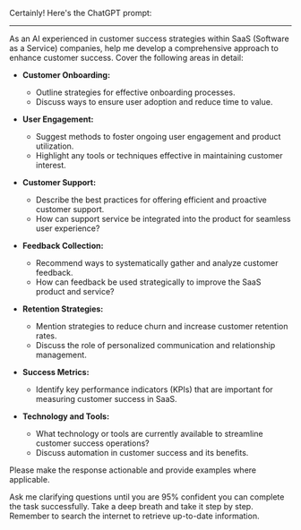 Certainly! Here's the ChatGPT prompt:

---

As an AI experienced in customer success strategies within SaaS (Software as a Service) companies, help me develop a comprehensive approach to enhance customer success. Cover the following areas in detail:

- **Customer Onboarding:**
  - Outline strategies for effective onboarding processes.
  - Discuss ways to ensure user adoption and reduce time to value.

- **User Engagement:**
  - Suggest methods to foster ongoing user engagement and product utilization.
  - Highlight any tools or techniques effective in maintaining customer interest.

- **Customer Support:**
  - Describe the best practices for offering efficient and proactive customer support.
  - How can support service be integrated into the product for seamless user experience?

- **Feedback Collection:**
  - Recommend ways to systematically gather and analyze customer feedback.
  - How can feedback be used strategically to improve the SaaS product and service?

- **Retention Strategies:**
  - Mention strategies to reduce churn and increase customer retention rates.
  - Discuss the role of personalized communication and relationship management.

- **Success Metrics:**
  - Identify key performance indicators (KPIs) that are important for measuring customer success in SaaS.

- **Technology and Tools:**
  - What technology or tools are currently available to streamline customer success operations?
  - Discuss automation in customer success and its benefits.

Please make the response actionable and provide examples where applicable. 

Ask me clarifying questions until you are 95% confident you can complete the task successfully. Take a deep breath and take it step by step. Remember to search the internet to retrieve up-to-date information.